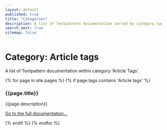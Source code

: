 ```yaml
---
layout: default
published: true
title: "Categories"
description: A list of Textpattern documentation sorted by category tag.
search_omit: true
sitemap: false
---
```


# Category: Article tags

A list of Textpattern documentation within category 'Article Tags'.

<div>
    {% for page in site.pages %}
        {% if page.tags contains 'Article tags' %}
            <article>
                <h3>{{page.title}}</h3>
                <p>{{page.description}}</p>
                <p><a href="{{page.url}}">Go to the full documentation...</a></p>
            </article>
        {% endif %}
    {% endfor %}
</div>

